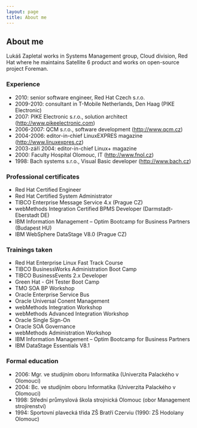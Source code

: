 ```yaml
---
layout: page
title: About me
---
```

## About me

Lukáš Zapletal works in Systems Management group, Cloud division, Red Hat
where he maintains Satellite 6 product and works on open-source project
Foreman.

### Experience
* 2010: senior software engineer, Red Hat Czech s.r.o.
* 2009-2010: consultant in T-Mobile Netherlands, Den Haag (PIKE Electronic)
* 2007: PIKE Electronic s.r.o., solution architect (http://www.pikeelectronic.com)
* 2006-2007: QCM s.r.o., software development (http://www.qcm.cz)
* 2004-2006: editor-in-chief LinuxEXPRES magazine (http://www.linuxexpres.cz)
* 2003-září 2004: editor-in-chief Linux+ magazine
* 2000: Faculty Hospital Olomouc, IT (http://www.fnol.cz)
* 1998: Bach systems s.r.o., Visual Basic developer (http://www.bach.cz)

### Professional certificates
* Red Hat Certified Engineer
* Red Hat Certified System Administrator
* TIBCO Enterprise Message Service 4.x (Prague CZ)
* webMethods Integration Certified BPMS Developer (Darmstadt-Eberstadt DE)
* IBM Information Management – Optim Bootcamp for Business Partners (Budapest HU)
* IBM WebSphere DataStage V8.0 (Prague CZ)

### Trainings taken
* Red Hat Enterprise Linux Fast Track Course
* TIBCO BusinessWorks Administration Boot Camp
* TIBCO BusinessEvents 2.x Developer
* Green Hat - GH Tester Boot Camp
* TMO SOA BP Workshop
* Oracle Enterprise Service Bus
* Oracle Universal Conent Management
* webMethods Integration Workshop
* webMethods Advanced Integration Workshop
* Oracle Single Sign-On
* Oracle SOA Governance
* webMethods Administration Workshop
* IBM Information Management – Optim Bootcamp for Business Partners
* IBM DataStage Essentials V8.1

### Formal education
* 2006: Mgr. ve studijním oboru Informatika (Univerzita Palackého v Olomouci)
* 2004: Bc. ve studijním oboru Informatika (Univerzita Palackého v Olomouci)
* 1998: Střední průmyslová škola strojnická Olomouc (obor Management strojírenství)
* 1994: Sportovní plavecká třída ZŠ Bratří Czerviu (1990: ZŠ Hodolany Olomouc)

